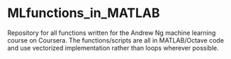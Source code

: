 # MLfunctions_in_MATLAB
Repository for all functions written for the Andrew Ng machine learning course on Coursera. The functions/scripts are all in MATLAB/Octave code and use vectorized implementation rather than loops wherever possible. 
